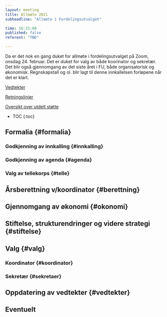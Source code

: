 ```yaml
---
layout: meeting
title: Allmøte 2021
subheadline: "Allmøte i Fordelingsutvalget"

time: 16:15:00
published: false
referent: "TBD"

---
```


Da er det nok en gang duket for allmøte i fordelingsutvalget på Zoom, onsdag 24. februar. Det er duket for valg av både koorinator og sekretær. Det blir også gjennomgang av det siste året i FU, både organisatorisk og økonomisk. Regnskapstall og ol. blir lagt til denne innkallelsen forløpene når det er klart. 

[Vedtekter](https://fordelingsutvalget.org/vedtekter/)

[Retningslinjer](https://fordelingsutvalget.org/retningslinjer/)

[Oversikt over utdelt støtte](https://docs.google.com/spreadsheets/d/1UnSB8FRm6feOYcnBXnj-Y-_e1POoO-Pi_XybBJPw60k/edit?usp=sharing)

* TOC
{:toc}

## Formalia {#formalia}

### Godkjenning av innkalling {#innkalling}

### Godkjenning av agenda {#agenda}

### Valg av tellekorps {#telle}

##  Årsberettning v/koordinator {#berettning}

##  Gjennomgang av økonomi {#okonomi}

## Stiftelse, strukturendringer og videre strategi {#stiftelse}

##  Valg {#valg}

### Koordinator {#koordinator}

### Sekretær {#sekretaer}

## Oppdatering av vedtekter {#vedtekter}

## Eventuelt
